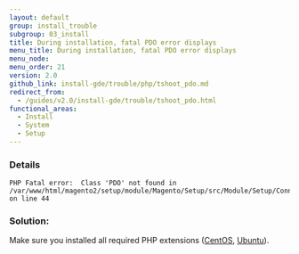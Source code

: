 ```yaml
---
layout: default
group: install_trouble
subgroup: 03_install
title: During installation, fatal PDO error displays
menu_title: During installation, fatal PDO error displays
menu_node:
menu_order: 21
version: 2.0
github_link: install-gde/trouble/php/tshoot_pdo.md
redirect_from:
  - /guides/v2.0/install-gde/trouble/tshoot_pdo.html
functional_areas:
  - Install
  - System
  - Setup
---
```


### Details

	PHP Fatal error:  Class 'PDO' not found in /var/www/html/magento2/setup/module/Magento/Setup/src/Module/Setup/ConnectionFactory.php on line 44

### Solution:

Make sure you installed all required PHP extensions (<a href="{{page.baseurl}}install-gde/prereq/php-centos.html">CentOS</a>, <a href="{{page.baseurl}}install-gde/prereq/php-ubuntu.html">Ubuntu</a>). 

